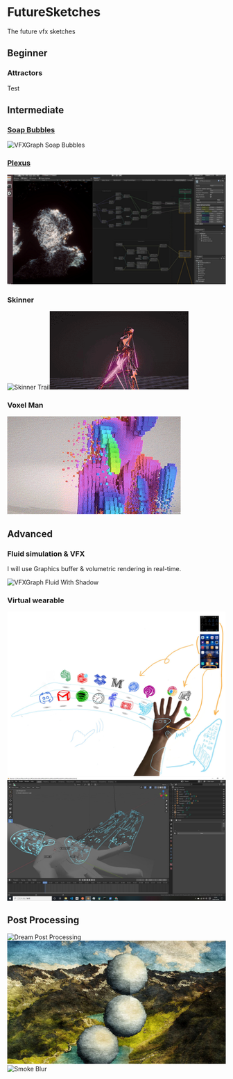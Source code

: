 # FutureSketches
The future vfx sketches





## Beginner


### Attractors

Test


## Intermediate

### [Soap Bubbles](https://www.youtube.com/watch?v=Nu8CZciSZt4)

![VFXGraph Soap Bubbles](./images/VFXGraph/SoapBubbles.gif)


### [Plexus](https://twitter.com/olmirad/status/1133808769639620609)


![VFXGraph Plexus](./images/VFXGraph/Plexus.png)


### Skinner

![Skinner Trail](./images/VFXGraph/SkinnerTrail.gif)![Skinner Glitch](./images/VFXGraph/SkinnerGlitch.gif)


### Voxel Man

![VFXGraph Voxel Man](./images/VFXGraph/VoxelMan.gif)


## Advanced

### Fluid simulation & VFX

I will use Graphics buffer & volumetric rendering in real-time.

![VFXGraph Fluid With Shadow](./images/VFXGraph/FluidWithShadow.jpg)


### Virtual wearable

![Virtual Wearable Blue Print](./images/VirtualWearable/VirtualWearableBluePrint.jpg)![Virtual Wearable Modeling](./images/VirtualWearable/VirtualWearableModeling.jpg)





## Post Processing

![Dream Post Processing](./images/PostProcessing/DreamPostProcessing.gif)![Water Color Filter](./images/PostProcessing/WaterColorFilter.jpg)![Smoke Blur](./images/PostProcessing/SmokeBlur.gif)